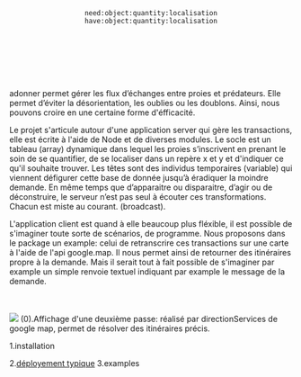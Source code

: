 <br><br><br><br>
 <p align="center">
<code>need:object:quantity:localisation</code><br>
<code>have:object:quantity:localisation</code>
 </p>
<br><br><br><br><br>

adonner permet gérer les flux d’échanges entre proies et prédateurs. Elle permet d’éviter la désorientation, les oublies ou les doublons. Ainsi, nous pouvons croire en une certaine forme d'éfficacité.

Le projet s'articule autour d'une application server qui gère les transactions, elle est écrite à l'aide de Node et de diverses modules. Le socle est un tableau (array) dynamique dans lequel les proies s’inscrivent en prenant le soin de se quantifier, de se localiser dans un repère x et y et d'indiquer ce qu'il souhaite trouver. Les têtes sont des individus temporaires (variable) qui viennent défigurer cette base de donnée jusqu’à éradiquer la moindre demande. En même temps que d’apparaitre ou disparaitre, d’agir ou de déconstruire, le serveur n’est pas seul à écouter ces transformations. Chacun est miste au courant. (broadcast).

L'application client est quand à elle beaucoup plus fléxible, il est possible de s'imaginer toute sorte de scénarios, de programme. Nous proposons dans le package un example: celui de retranscrire ces transactions sur une carte à l'aide de l'api google.map. Il nous permet ainsi de retourner des itinéraires propre à la demande. Mais il serait tout à fait possible de s'imaginer par example un simple renvoie textuel indiquant par example le message de la demande.

<br><br>
<img src="example/square.png">
(0).Affichage d'une deuxième passe: réalisé par directionServices de google map, permet de résolver des itinéraires précis.

1.installation


2.<a href="www.adonner.mrself.com">déployement typique</a>
3.examples

